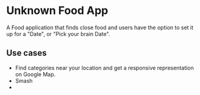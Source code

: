 # Unknown Food App

A Food application that finds close food and users have the option to set it up for a "Date", or "Pick your brain Date".

## Use cases

-   Find categories near your location and get a responsive representation on Google Map.
-   Smash
-
